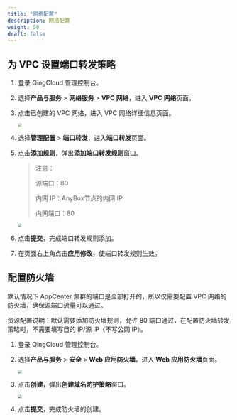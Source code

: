 ```yaml
---
title: "网络配置"
description: 网络配置
weight: 50
draft: false
---
```


## 为 VPC 设置端口转发策略

1. 登录 QingCloud 管理控制台。

2. 选择**产品与服务** > **网络服务** > **VPC 网络**，进入 **VPC 网络**页面。

3. 点击已创建的 VPC 网络，进入 VPC 网络详细信息页面。

   <img src="../../_images/install_vpc_port.png" style="zoom:50%;" />

4. 选择**管理配置** > **端口转发**，进入**端口转发**页面。

5. 点击**添加规则**，弹出**添加端口转发规则**窗口。

   > 注意：
   >
   > 源端口：80
   >
   > 内网 IP：AnyBox节点的内网 IP
   >
   > 内网端口：80

   <img src="../../_images/install_port_forward.png" style="zoom:50%;" />

6. 点击**提交**，完成端口转发规则添加。

7. 在页面右上角点击**应用修改**，使端口转发规则生效。

## 配置防火墙

默认情况下 AppCenter 集群的端口是全部打开的，所以仅需要配置 VPC 网络的防火墙，确保源端口流量可以通过。

资源配置说明：默认需要添加防火墙规则，允许 80 端口通过，在配置防火墙转发策略时，不需要填写目的 IP/源 IP（不写公网 IP）。

1. 登录 QingCloud 管理控制台。

2. 选择**产品与服务** > **安全** > **Web 应用防火墙**，进入 **Web 应用防火墙**页面。

   <img src="../../_images/install_firewall.png" style="zoom:50%;" />

3. 点击**创建**，弹出**创建域名防护策略**窗口。

   <img src="../../_images/install_add_firewall.png" style="zoom:50%;" />

4. 点击**提交**，完成防火墙的创建。

